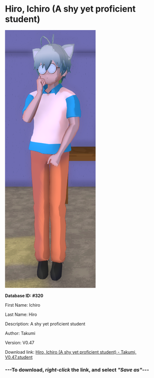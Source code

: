 # Hiro, Ichiro (A shy yet proficient student)

<img src="https://raw.githubusercontent.com/Arbiter1223/Daigaku-Gurashi-Custom-Students/master/Students/Files/Hiro%2C%20Ichiro%20(A%20shy%20yet%20proficient%20student).png" title="Hiro, Ichiro (A shy yet proficient student) - Takumi, V0.47">

**Database ID: #320**

First Name: Ichiro

Last Name: Hiro

Description: A shy yet proficient student

Author: Takumi

Version: V0.47

Download link: <a href="https://raw.githubusercontent.com/Arbiter1223/Daigaku-Gurashi-Custom-Students/master/Students/Files/Hiro%2C%20Ichiro%20(A%20shy%20yet%20proficient%20student)%20-%20Takumi%2C%20V0.47.student">Hiro, Ichiro (A shy yet proficient student) - Takumi, V0.47.student</a>

### ---**To download, _right-click_ the link, and select _"Save as"_**---
